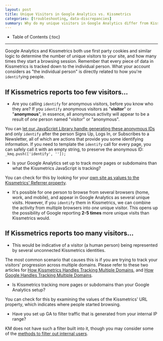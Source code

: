```yaml
---
layout: post
title: Unique Visitors in Google Analytics vs. Kissmetrics
categories: [troubleshooting, data-discrepancies]
summary: Why do my unique visitors in Google Analytics differ from Kissmetrics?
---
```

* Table of Contents
{:toc}
* * *

Google Analytics and Kissmetrics both use first party cookies and similar logic to determine the number of unique visitors to your site, and how many times they start a browsing session. Remember that every piece of data in Kissmetrics is tracked down to the individual person. What your account considers as "the individual person" is directly related to how you're `identify`ing people.

## If Kissmetrics reports too few visitors...

* Are you calling `identify` for anonymous visitors, before you know who they are? If you `identify` anonymous visitors as "**visitor**" or "**anonymous**", in essence, all anonymous activity will appear to be a result of *one* person named "visitor" or "anonymous".

You can [let our JavaScript Library handle generating these anonymous IDs][js-anon] and only `identify` after the person Signs Up, Logs In, or Subscribes to a Newsletter, all of which are actions that provide you some identifying information. If you need to template the `identify` call for every page, you can safely call it with an empty string, to preserve the anonymous ID: `_kmq.push(['identify', '']);`

* Is your Google Analytics set up to track more pages or subdomains than what the Kissmetrics JavaScript is tracking?

You can check for this by looking for your [own site as values to the Kissmetrics' Referrer property][self-referrer].

* It's possible for one person to browse from several browsers (home, work, and mobile), and appear in Google Analytics as several unique visits. However, if you `identify` them in Kissmetrics, we can combine the activity from multiple browsers into *one* unique visitor. This opens up the possibility of Google reporting **2-5 times** more unique visits than Kissmetrics would.

## If Kissmetrics reports too many visitors...

* This would be indicative of a visitor (a human person) being represented by several unconnected Kissmetrics identities.

The most common scenario that causes this is if you are trying to track your visitors' progression across multiple domains. Please refer to these two articles for [How Kissmetrics Handles Tracking Multiple Domains][multiple-domains], and [How Google Handles Tracking Multiple Domains][ga-multiple-domains].

* Is Kissmetrics tracking more pages or subdomains than your Google Analytics setup?

You can check for this by examining the values of the Kissmetrics' URL property, which indicates where people started browsing.

* Have you set up GA to filter traffic that is generated from your internal IP range?

KM does not have such a filter built into it, though you may consider some of the [methods to filter out internal users][filter].

[js-anon]: /getting-started/understanding-identities#identities-with-the-javascript-library
[multiple-domains]: /apis/javascript/tracking-multiple-domains
[ga-multiple-domains]: https://developers.google.com/analytics/devguides/collection/gajs/gaTrackingSite
[self-referrer]: /troubleshooting/self-referrer
[filter]: /troubleshooting/ip-filtering
